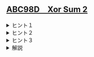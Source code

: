 <!--
author: SASAKI Yuma
-->
## [ABC98D　Xor Sum 2](https://atcoder.jp/contests/abc098/tasks/arc098_b)

<details><summary> ヒント１ </summary>
    
各 $l$ について条件を満たす $r$ の個数を数えましょう．
</details>

<details><summary> ヒント２ </summary>
    
$a \ xor \ b \leq a + b$ であることを使います．また，等号成立条件も考えてみましょう．
</details>
    
<details><summary> ヒント３ </summary>

各 $l$ について条件を満たす $r$ には単調性があります．
</details>
<details><summary> 解説 </summary>
    
[URL](https://drive.google.com/file/d/1-lg6amRW5ufQF44uuw95Hcmhp0K1geo6/view)

<iframe src="https://drive.google.com/file/d/1-lg6amRW5ufQF44uuw95Hcmhp0K1geo6/preview" width="800" height="500"　allow="accelerometer; autoplay; clipboard-write; encrypted-media; gyroscope; picture-in-picture" allowfullscreen></iframe>
    
</details>
